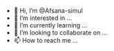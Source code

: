 - 👋 Hi, I’m @Afsana-simul
- 👀 I’m interested in ...
- 🌱 I’m currently learning ...
- 💞️ I’m looking to collaborate on ...
- 📫 How to reach me ...

<!---
Afsana-simul/Afsana-simul is a ✨ special ✨ repository because its `README.md` (this file) appears on your GitHub profile.
You can click the Preview link to take a look at your changes.
--->
